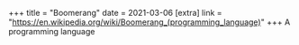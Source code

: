 +++
title = "Boomerang"
date = 2021-03-06
[extra]
link = "https://en.wikipedia.org/wiki/Boomerang_(programming_language)"
+++
A programming language

